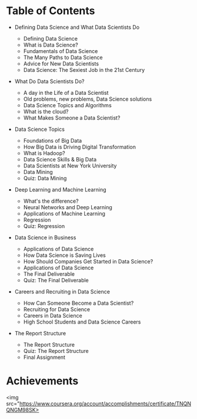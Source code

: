 # Table of Contents
- Defining Data Science and What Data Scientists Do
    * Defining Data Science    
    * What is Data Science?
    * Fundamentals of Data Science
    * The Many Paths to Data Science
    * Advice for New Data Scientists
    * Data Science: The Sexiest Job in the 21st Century

- What Do Data Scientists Do?
    * A day in the Life of a Data Scientist
    * Old problems, new problems, Data Science solutions
    * Data Science Topics and Algorithms
    * What is the cloud?
    * What Makes Someone a Data Scientist?

- Data Science Topics   
    * Foundations of Big Data
    * How Big Data is Driving Digital Transformation
    * What is Hadoop?
    * Data Science Skills & Big Data
    * Data Scientists at New York University
    * Data Mining
    * Quiz: Data Mining

- Deep Learning and Machine Learning
    * What's the difference?
    * Neural Networks and Deep Learning
    * Applications of Machine Learning
    * Regression
    * Quiz: Regression

- Data Science in Business
    * Applications of Data Science
    * How Data Science is Saving Lives
    * How Should Companies Get Started in Data Science?
    * Applications of Data Science
    * The Final Deliverable
    * Quiz: The Final Deliverable

- Careers and Recruiting in Data Science
    * How Can Someone Become a Data Scientist?
    * Recruiting for Data Science
    * Careers in Data Science
    * High School Students and Data Science Careers

- The Report Structure
    * The Report Structure
    * Quiz: The Report Structure
    * Final Assignment

  
# Achievements
<img src="https://www.coursera.org/account/accomplishments/certificate/TNQNQNGM98SK>
